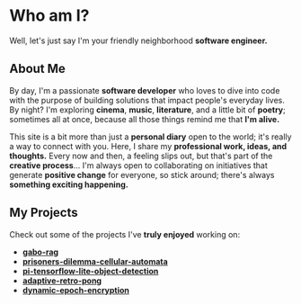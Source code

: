 # Who am I?
Well, let's just say I'm your friendly neighborhood **software engineer.**

## About Me
By day, I'm a passionate **software developer** who loves to dive into code with the purpose of building solutions that impact people's everyday lives. By night? I'm exploring **cinema**, **music**, **literature**, and a little bit of **poetry**; sometimes all at once, because all those things remind me that **I'm alive.**

This site is a bit more than just a **personal diary** open to the world; it's really a way to connect with you. Here, I share my **professional work, ideas, and thoughts.** Every now and then, a feeling slips out, but that's part of the **creative process**... I'm always open to collaborating on initiatives that generate **positive change** for everyone, so stick around; there's always **something exciting happening.**

## My Projects
Check out some of the projects I've **truly enjoyed** working on:
- [**gabo-rag**](https://github.com/dafmontenegro/gabo-rag)
- [**prisoners-dilemma-cellular-automata**](https://github.com/dafmontenegro/prisoners-dilemma-cellular-automata)
- [**pi-tensorflow-lite-object-detection**](https://github.com/dafmontenegro/pi-tensorflow-lite-object-detection)
- [**adaptive-retro-pong** ](https://github.com/dafmontenegro/dynamic-epoch-encryption)
- [**dynamic-epoch-encryption**](https://github.com/dafmontenegro/dynamic-epoch-encryption)
